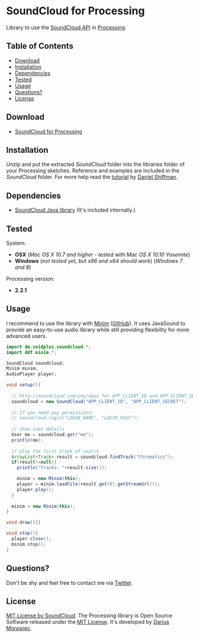 # SoundCloud for Processing
Library to use the [SoundCloud API](https://developers.soundcloud.com/docs/api/guide) in [Processing](http://processing.org/).


## Table of Contents

- [Download](#download)
- [Installation](#installation)
- [Dependencies](#dependencies)
- [Tested](#tested)
- [Usage](#usage)
- [Questions?](#questions)
- [License](#license)


## Download

- [SoundCloud for Processing](download/SoundCloud.zip?raw=true)


## Installation

Unzip and put the extracted *SoundCloud* folder into the libraries folder of your Processing sketches. Reference and examples are included in the *SoundCloud* folder. For more help read the [tutorial](http://www.learningprocessing.com/tutorials/libraries/) by [Daniel Shiffman](https://github.com/shiffman).


## Dependencies

- [SoundCloud Java library](https://github.com/voidplus/soundcloud-java-library) (It's included internally.)


## Tested

System:

- **OSX** (*Mac OS X 10.7 and higher - tested with Mac OS X 10.10 Yosemite*)
- **Windows** (*not tested yet, but x86 and x64 should work*) (*Windows 7 and 8*)

Processing version:

- **2.2.1**


## Usage

I recommend to use the library with [Minim](http://code.compartmental.net/tools/minim/) ([GitHub](https://github.com/ddf/Minim)). It uses JavaSound to provide an easy-to-use audio library while still providing flexibility for more advanced users.

```java
import de.voidplus.soundcloud.*;
import ddf.minim.*;

SoundCloud soundcloud;
Minim minim;
AudioPlayer player;

void setup(){
  
  // http://soundcloud.com/you/apps for APP_CLIENT_ID and APP_CLIENT_SECRET
  soundcloud = new SoundCloud("APP_CLIENT_ID", "APP_CLIENT_SECRET");
  
  // If you need any permissions:
  // soundcloud.login("LOGIN_NAME", "LOGIN_PASS");
  
  // show user details
  User me = soundcloud.get("me");
  println(me);
  
  // play the first track of search
  ArrayList<Track> result = soundcloud.findTrack("Chromatics");
  if(result!=null){
    println("Tracks: "+result.size());

    minim = new Minim(this);  
    player = minim.loadFile(result.get(0).getStreamUrl());
    player.play();
  }
  
  minim = new Minim(this);
}

void draw(){}

void stop(){
  player.close();
  minim.stop();
}
```


## Questions?

Don't be shy and feel free to contact me via [Twitter](http://twitter.voidplus.de).


## License

[MIT License by SoundCloud](https://raw.github.com/soundcloud/java-api-wrapper/master/LICENSE). The Processing library is Open Source Software released under the [MIT License](MIT-LICENSE.txt). It's developed by [Darius Morawiec](http://voidplus.de).